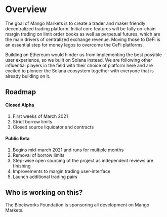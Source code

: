 # Overview

The goal of Mango Markets is to create a trader and maker friendly decentralized trading platform. Initial core features will be fully on-chain margin trading on limit order books as well as perpetual futures, which are the main drivers of centralized exchange revenue. Moving those to DeFi is an essential step for money legos to overcome the CeFi platforms.

Building on Ethereum would hinder us from implementing the best possible user experience, so we built on Solana instead. We are following other influential players in the field with their choice of platform here and are excited to pioneer the Solana ecosystem together with everyone that is already building on it.

## Roadmap

#### Closed Alpha

1. First weeks of March 2021
2. Strict borrow limits
3. Closed source liquidator and contracts

#### Public Beta

1. Begins mid-march 2021 and runs for multiple months
2. Removal of borrow limits
3. Step-wise open sourcing of the project as independent reviews are finishing
4. Improvements to margin trading user-interface
5. Launch additional trading pairs

## Who is working on this?

The Blockworks Foundation is sponsoring all development on Mango Markets.
